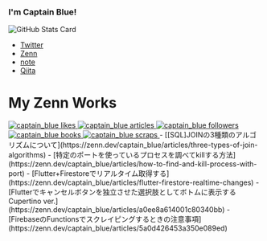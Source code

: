 ### I'm Captain Blue!

<!--
**captain-blue210/captain-blue210** is a ✨ _special_ ✨ repository because its `README.md` (this file) appears on your GitHub profile.

Here are some ideas to get you started:

- 🔭 I’m currently working on ...
- 🌱 I’m currently learning ...
- 👯 I’m looking to collaborate on ...
- 🤔 I’m looking for help with ...
- 💬 Ask me about ...
- 📫 How to reach me: ...
- 😄 Pronouns: ...
- ⚡ Fun fact: ...
-->

![GitHub Stats Card](https://github-readme-stats.vercel.app/api?username=captain-blue210&show_icons=true&count_private=true&theme=react)

- [Twitter](https://twitter.com/captain_blue210)
- [Zenn](https://zenn.dev/captain_blue)
- [note](https://note.com/captain_blue)
- [Qiita](https://qiita.com/Captain_Blue)


# My Zenn Works
  <!-- Like のバッジ -->
  <a href="https://zenn.dev/captain_blue">
    <img src="https://zenn.badge.nikaera.com/s/captain_blue/likes?style=for-the-badge" alt="captain_blue likes" />
  </a>

  <!-- Articles のバッジ -->
  <a href="https://zenn.dev/captain_blue/articles">
    <img src="https://zenn.badge.nikaera.com/s/captain_blue/articles?style=for-the-badge" alt="captain_blue articles" />
  </a>

  <!-- Followers のバッジ -->
  <a href="https://zenn.dev/captain_blue/followers">
    <img src="https://zenn.badge.nikaera.com/s/captain_blue/followers?style=for-the-badge" alt="captain_blue followers" />
  </a>

  <!-- Books のバッジ -->
  <a href="https://zenn.dev/captain_blue/books">
    <img src="https://zenn.badge.nikaera.com/s/captain_blue/books?style=for-the-badge" alt="captain_blue books" />
  </a>

  <!-- Scraps のバッジ -->
  <a href="https://zenn.dev/captain_blue/scraps">
    <img src="https://zenn.badge.nikaera.com/s/captain_blue/scraps?style=for-the-badge" alt="captain_blue scraps" />
  </a>
- [[SQL]JOINの3種類のアルゴリズムについて](https://zenn.dev/captain_blue/articles/three-types-of-join-algorithms)
- [特定のポートを使っているプロセスを調べてkillする方法](https://zenn.dev/captain_blue/articles/how-to-find-and-kill-process-with-port)
- [Flutter+Firestoreでリアルタイム取得する](https://zenn.dev/captain_blue/articles/flutter-firestore-realtime-changes)
- [Flutterでキャンセルボタンを独立させた選択肢としてボトムに表示する Cupertino ver.](https://zenn.dev/captain_blue/articles/a0ee8a614001c80340bb)
- [FirebaseのFunctionsでスクレイピングするときの注意事項](https://zenn.dev/captain_blue/articles/5a0d426453a350e089ed)
<!-- LATEST_ARTICLES_END -->
